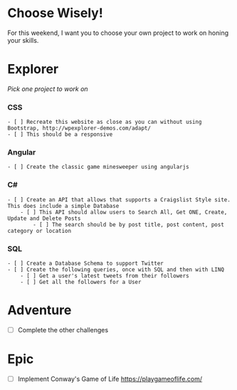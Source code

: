 # Choose Wisely!

For this weekend, I want you to choose your own project to work on honing your skills.  
 

# Explorer
*Pick one project to work on*


### CSS
    - [ ] Recreate this website as close as you can without using Bootstrap, http://wpexplorer-demos.com/adapt/
    - [ ] This should be a responsive

### Angular
    - [ ] Create the classic game minesweeper using angularjs 

### C#
    - [ ] Create an API that allows that supports a Craigslist Style site. This does include a simple Database
        - [ ] This API should allow users to Search All, Get ONE, Create, Update and Delete Posts
            - [ ] The search should be by post title, post content, post category or location

### SQL
    - [ ] Create a Database Schema to support Twitter 
    - [ ] Create the following queries, once with SQL and then with LINQ
        - [ ] Get a user's latest tweets from their followers
        - [ ] Get all the followers for a User 


# Adventure

- [ ] Complete the other challenges


# Epic 
- [ ] Implement Conway's Game of Life https://playgameoflife.com/


